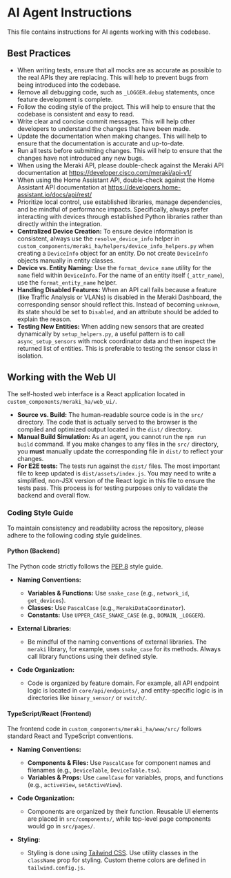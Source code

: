 # AI Agent Instructions

This file contains instructions for AI agents working with this codebase.

## Best Practices

- When writing tests, ensure that all mocks are as accurate as possible to the real APIs they are replacing. This will help to prevent bugs from being introduced into the codebase.
- Remove all debugging code, such as `_LOGGER.debug` statements, once feature development is complete.
- Follow the coding style of the project. This will help to ensure that the codebase is consistent and easy to read.
- Write clear and concise commit messages. This will help other developers to understand the changes that have been made.
- Update the documentation when making changes. This will help to ensure that the documentation is accurate and up-to-date.
- Run all tests before submitting changes. This will help to ensure that the changes have not introduced any new bugs.
- When using the Meraki API, please double-check against the Meraki API documentation at <https://developer.cisco.com/meraki/api-v1/>
- When using the Home Assistant API, double-check against the Home Assistant API documentation at <https://developers.home-assistant.io/docs/api/rest/>
- Prioritize local control, use established libraries, manage dependencies, and be mindful of performance impacts. Specifically, always prefer interacting with devices through established Python libraries rather than directly within the integration.
- **Centralized Device Creation:** To ensure device information is consistent, always use the `resolve_device_info` helper in `custom_components/meraki_ha/helpers/device_info_helpers.py` when creating a `DeviceInfo` object for an entity. Do not create `DeviceInfo` objects manually in entity classes.
- **Device vs. Entity Naming:** Use the `format_device_name` utility for the `name` field within `DeviceInfo`. For the name of an entity itself (`_attr_name`), use the `format_entity_name` helper.
- **Handling Disabled Features:** When an API call fails because a feature (like Traffic Analysis or VLANs) is disabled in the Meraki Dashboard, the corresponding sensor should reflect this. Instead of becoming `unknown`, its state should be set to `Disabled`, and an attribute should be added to explain the reason.
- **Testing New Entities:** When adding new sensors that are created dynamically by `setup_helpers.py`, a useful pattern is to call `async_setup_sensors` with mock coordinator data and then inspect the returned list of entities. This is preferable to testing the sensor class in isolation.

## Working with the Web UI

The self-hosted web interface is a React application located in `custom_components/meraki_ha/web_ui/`.

- **Source vs. Build:** The human-readable source code is in the `src/` directory. The code that is actually served to the browser is the compiled and optimized output located in the `dist/` directory.
- **Manual Build Simulation:** As an agent, you cannot run the `npm run build` command. If you make changes to any files in the `src/` directory, you **must** manually update the corresponding file in `dist/` to reflect your changes.
- **For E2E tests:** The tests run against the `dist/` files. The most important file to keep updated is `dist/assets/index.js`. You may need to write a simplified, non-JSX version of the React logic in this file to ensure the tests pass. This process is for testing purposes only to validate the backend and overall flow.

### **Coding Style Guide**

To maintain consistency and readability across the repository, please adhere to the following coding style guidelines.

#### **Python (Backend)**

The Python code strictly follows the [PEP 8](https://www.python.org/dev/peps/pep-0008/) style guide.

*   **Naming Conventions:**
    *   **Variables & Functions:** Use `snake_case` (e.g., `network_id`, `get_devices`).
    *   **Classes:** Use `PascalCase` (e.g., `MerakiDataCoordinator`).
    *   **Constants:** Use `UPPER_CASE_SNAKE_CASE` (e.g., `DOMAIN`, `_LOGGER`).

*   **External Libraries:**
    *   Be mindful of the naming conventions of external libraries. The `meraki` library, for example, uses `snake_case` for its methods. Always call library functions using their defined style.

*   **Code Organization:**
    *   Code is organized by feature domain. For example, all API endpoint logic is located in `core/api/endpoints/`, and entity-specific logic is in directories like `binary_sensor/` or `switch/`.

#### **TypeScript/React (Frontend)**

The frontend code in `custom_components/meraki_ha/www/src/` follows standard React and TypeScript conventions.

*   **Naming Conventions:**
    *   **Components & Files:** Use `PascalCase` for component names and filenames (e.g., `DeviceTable`, `DeviceTable.tsx`).
    *   **Variables & Props:** Use `camelCase` for variables, props, and functions (e.g., `activeView`, `setActiveView`).

*   **Code Organization:**
    *   Components are organized by their function. Reusable UI elements are placed in `src/components/`, while top-level page components would go in `src/pages/`.

*   **Styling:**
    *   Styling is done using [Tailwind CSS](https://tailwindcss.com/). Use utility classes in the `className` prop for styling. Custom theme colors are defined in `tailwind.config.js`.

